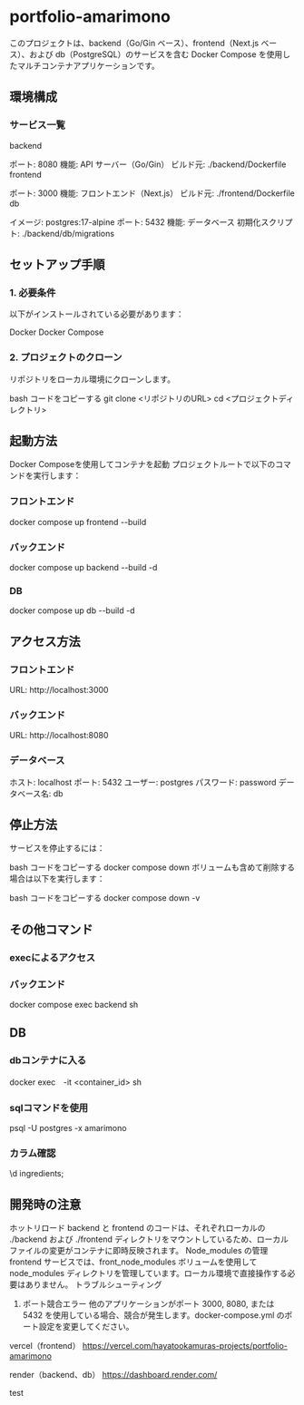 # portfolio-amarimono

このプロジェクトは、backend（Go/Gin ベース）、frontend（Next.js ベース）、および db（PostgreSQL）のサービスを含む Docker Compose を使用したマルチコンテナアプリケーションです。

## 環境構成
### サービス一覧
backend

ポート: 8080
機能: API サーバー（Go/Gin）
ビルド元: ./backend/Dockerfile
frontend

ポート: 3000
機能: フロントエンド（Next.js）
ビルド元: ./frontend/Dockerfile
db

イメージ: postgres:17-alpine
ポート: 5432
機能: データベース
初期化スクリプト: ./backend/db/migrations


## セットアップ手順
### 1. 必要条件
以下がインストールされている必要があります：

Docker
Docker Compose
### 2. プロジェクトのクローン
リポジトリをローカル環境にクローンします。

bash
コードをコピーする
git clone <リポジトリのURL>
cd <プロジェクトディレクトリ>

## 起動方法
Docker Composeを使用してコンテナを起動 プロジェクトルートで以下のコマンドを実行します：

### フロントエンド
docker compose up frontend --build

### バックエンド
docker compose up backend --build -d

### DB
docker compose up db --build -d

## アクセス方法
### フロントエンド
URL: http://localhost:3000
### バックエンド
URL: http://localhost:8080
### データベース
ホスト: localhost
ポート: 5432
ユーザー: postgres
パスワード: password
データベース名: db
## 停止方法
サービスを停止するには：

bash
コードをコピーする
docker compose down
ボリュームも含めて削除する場合は以下を実行します：

bash
コードをコピーする
docker compose down -v

## その他コマンド

### execによるアクセス
### バックエンド
docker compose exec backend sh

## DB
### dbコンテナに入る
docker exec　-it <container_id> sh

### sqlコマンドを使用
psql -U postgres -x amarimono

### カラム確認
\d ingredients;

## 開発時の注意
ホットリロード
backend と frontend のコードは、それぞれローカルの ./backend および ./frontend ディレクトリをマウントしているため、ローカルファイルの変更がコンテナに即時反映されます。
Node_modules の管理
frontend サービスでは、front_node_modules ボリュームを使用して node_modules ディレクトリを管理しています。ローカル環境で直接操作する必要はありません。
トラブルシューティング
1. ポート競合エラー
他のアプリケーションがポート 3000, 8080, または 5432 を使用している場合、競合が発生します。docker-compose.yml のポート設定を変更してください。


vercel（frontend）
https://vercel.com/hayatookamuras-projects/portfolio-amarimono

render（backend、db）
https://dashboard.render.com/


test